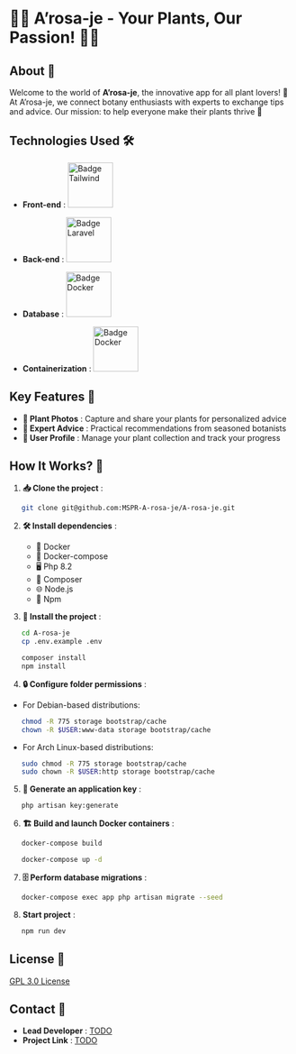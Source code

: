 # 🌿🌺 A’rosa-je - Your Plants, Our Passion! 🌵🌻

## About 🌟

Welcome to the world of **A’rosa-je**, the innovative app for all plant lovers! 🌱 At A’rosa-je, we connect botany enthusiasts with experts to exchange tips and advice. Our mission: to help everyone make their plants thrive 🌼

## Technologies Used 🛠️

- **Front-end** : <a href="https://tailwindcss.com/">
  <img src="https://img.shields.io/badge/%20%20-Tailwind%20-grey?logo=tailwind-css" alt="Badge Tailwind" width="80"/>
</a>

- **Back-end** : <a href="https://laravel.com">
  <img src="https://img.shields.io/badge/%20%20-Laravel%20-grey?logo=laravel" alt="Badge Laravel" width="80"/>
</a>

- **Database** : <a href="https://www.sqlite.org/index.html">
  <img src="https://img.shields.io/badge/%20%20-Sqlite%20-grey?logo=Sqlite" alt="Badge Docker" width="80"/>
</a>

- **Containerization** : <a href="https://www.docker.com/">
  <img src="https://img.shields.io/badge/%20%20-Docker%20-grey?logo=docker" alt="Badge Docker" width="80"/>
</a>

## Key Features 🔑

- **📸 Plant Photos** : Capture and share your plants for personalized advice
- **🌱 Expert Advice** : Practical recommendations from seasoned botanists
- **👤 User Profile** : Manage your plant collection and track your progress

## How It Works? 🚀

1. **📥 Clone the project** :

```bash
   git clone git@github.com:MSPR-A-rosa-je/A-rosa-je.git
```

2. **🛠️ Install dependencies** :

   - 🐳 Docker
   - 🔄 Docker-compose
   - 🖥️ Php 8.2
   - 🎼 Composer
   - 🌐 Node.js
   - 🧶 Npm

3. **🚀 Install the project** :
   
```bash
   cd A-rosa-je
   cp .env.example .env
```

```bash
   composer install
   npm install
```



4. **🔒 Configure folder permissions** :

- For Debian-based distributions:

```bash
   chmod -R 775 storage bootstrap/cache
   chown -R $USER:www-data storage bootstrap/cache
```

-  For Arch Linux-based distributions:
  
```bash
   sudo chmod -R 775 storage bootstrap/cache
   sudo chown -R $USER:http storage bootstrap/cache
```

5. **🔑 Generate an application key** :

```bash
   php artisan key:generate
```

6. **🏗️ Build and launch Docker containers** :

```bash
   docker-compose build
```

```bash
   docker-compose up -d
```

7. **🗄️ Perform database migrations** :

```bash
   docker-compose exec app php artisan migrate --seed
```

8. **Start project** :

```bash
   npm run dev 
```

## License 📄

[GPL 3.0 License](https://www.gnu.org/licenses/gpl-3.0.fr.html#license-text)

## Contact 📩

- **Lead Developer** : [TODO](https://www.youtube.com/watch?v=dQw4w9WgXcQ)
- **Project Link** : [TODO](https://www.youtube.com/watch?v=dQw4w9WgXcQ)
